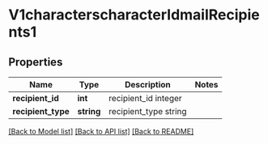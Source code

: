 # V1characterscharacterIdmailRecipients1

## Properties
Name | Type | Description | Notes
------------ | ------------- | ------------- | -------------
**recipient_id** | **int** | recipient_id integer | 
**recipient_type** | **string** | recipient_type string | 

[[Back to Model list]](../README.md#documentation-for-models) [[Back to API list]](../README.md#documentation-for-api-endpoints) [[Back to README]](../README.md)


